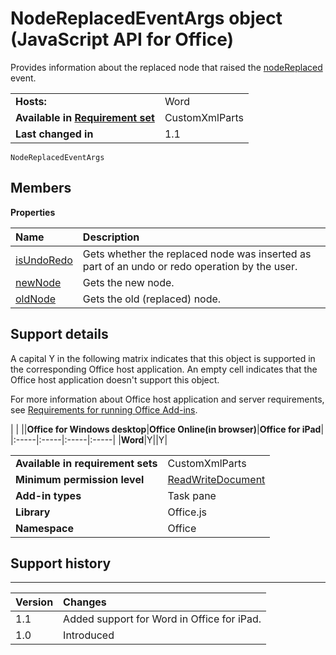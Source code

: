 
# NodeReplacedEventArgs object (JavaScript API for Office)
Provides information about the replaced node that raised the [nodeReplaced](../reference/shared/customxmlpart-object/nodereplaced-event.md) event.

|||
|:-----|:-----|
|**Hosts:**|Word|
|**Available in [Requirement set](http://msdn.microsoft.com/library/6b6702f2-b0a5-46ab-a356-8dda897ca8ae%28Office.15%29.aspx)**|CustomXmlParts|
|**Last changed in**|1.1|

```
NodeReplacedEventArgs
```


## Members


**Properties**


|**Name**|**Description**|
|:-----|:-----|
|[isUndoRedo](../reference/shared/customxmlpart-object/isundoredo-property.md)|Gets whether the replaced node was inserted as part of an undo or redo operation by the user.|
|[newNode](../reference/shared/customxmlpart-object/newnode-property.md)|Gets the new node.|
|[oldNode](../reference/shared/customxmlpart-object/oldnode-property.md)|Gets the old (replaced) node.|

## Support details
<a name="bk_support"> </a>

A capital Y in the following matrix indicates that this object is supported in the corresponding Office host application. An empty cell indicates that the Office host application doesn't support this object.

For more information about Office host application and server requirements, see [Requirements for running Office Add-ins](http://msdn.microsoft.com/library/67340567-bb9a-498c-96d3-3f52f28c16bc%28Office.15%29.aspx).


|
|
||**Office for Windows desktop**|**Office Online(in browser)**|**Office for iPad**|
|:-----|:-----|:-----|:-----|
|**Word**|Y||Y|

|||
|:-----|:-----|
|**Available in requirement sets**|CustomXmlParts|
|**Minimum permission level**|[ReadWriteDocument](http://msdn.microsoft.com/library/da2efadc-4ebf-45fe-be39-397ac1eb1dbd%28Office.15%29.aspx)|
|**Add-in types**|Task pane|
|**Library**|Office.js|
|**Namespace**|Office|

## Support history
<a name="bk_history"> </a>


****


|**Version**|**Changes**|
|:-----|:-----|
|1.1|Added support for Word in Office for iPad.|
|1.0|Introduced|
